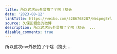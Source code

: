 ```yaml
---
title: 所以这次mv外景拍了个啥（挠头
date: '2023-08-12'
linkTitle: https://weibo.com/5286768287/NeipngErl
source: 久保田鲤鱼的微博
description: 所以这次mv外景拍了个啥（挠头  ...
disable_comments: true
---
```

所以这次mv外景拍了个啥（挠头  ...